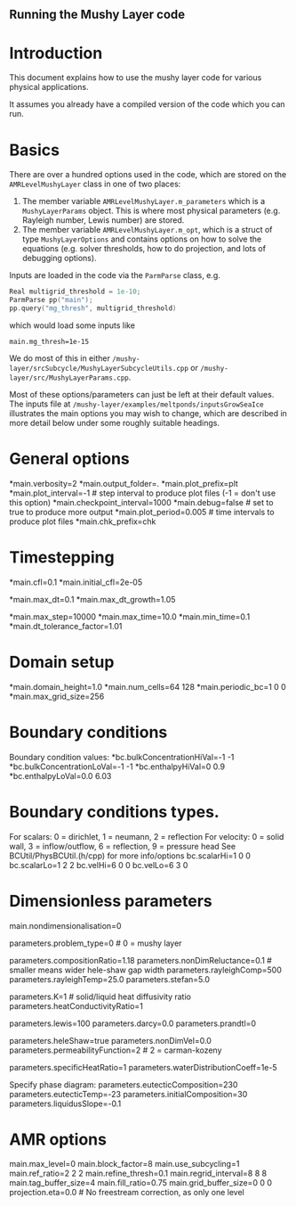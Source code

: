 ## Running the Mushy Layer code
# Introduction
This document explains how to use the mushy layer code for various physical applications. 

It assumes you already have a compiled version of the code which you can run.

# Basics
There are over a hundred options used in the code, which are stored on the `AMRLevelMushyLayer` class in one of two places:

1. The member variable `AMRLevelMushyLayer.m_parameters` which is a `MushyLayerParams` object. This is where most physical parameters (e.g. Rayleigh number, Lewis number) are stored.
2. The member variable `AMRLevelMushyLayer.m_opt`, which is a struct of type `MushyLayerOptions` and contains options on how to solve the equations (e.g. solver thresholds, how to do projection, and lots of debugging options).

Inputs are loaded in the code via the `ParmParse` class, e.g.

```cpp
Real multigrid_threshold = 1e-10;
ParmParse pp("main");
pp.query("mg_thresh", multigrid_threshold)
```
which would load some inputs like
```
main.mg_thresh=1e-15
```

We do most of this in either `/mushy-layer/srcSubcycle/MushyLayerSubcycleUtils.cpp` or `/mushy-layer/src/MushyLayerParams.cpp`.

Most of these options/parameters can just be left at their default values. The inputs file at `/mushy-layer/examples/meltponds/inputsGrowSeaIce` illustrates the main options you may wish to change, which are described in more detail below under some roughly suitable headings.

# General options
*main.verbosity=2
*main.output_folder=.
*main.plot_prefix=plt
*main.plot_interval=-1  # step interval to produce plot files (-1 = don't use this option)
*main.checkpoint_interval=1000
*main.debug=false  # set to true to produce more output
*main.plot_period=0.005  # time intervals to produce plot files
*main.chk_prefix=chk

# Timestepping
*main.cfl=0.1
*main.initial_cfl=2e-05

*main.max_dt=0.1
*main.max_dt_growth=1.05

*main.max_step=10000
*main.max_time=10.0
*main.min_time=0.1
*main.dt_tolerance_factor=1.01

# Domain setup
*main.domain_height=1.0
*main.num_cells=64 128
*main.periodic_bc=1 0 0
*main.max_grid_size=256

# Boundary conditions
Boundary condition values:
*bc.bulkConcentrationHiVal=-1 -1
*bc.bulkConcentrationLoVal=-1 -1
*bc.enthalpyHiVal=0 0.9
*bc.enthalpyLoVal=0.0 6.03

# Boundary conditions types. 
For scalars: 0 = dirichlet, 1 = neumann, 2 = reflection
For velocity: 0 = solid wall, 3 = inflow/outflow, 6 = reflection,  9 = pressure head
See BCUtil/PhysBCUtil.(h/cpp) for more info/options
bc.scalarHi=1 0 0
bc.scalarLo=1 2 2
bc.velHi=6 0 0
bc.velLo=6 3 0
# Dimensionless parameters
main.nondimensionalisation=0

parameters.problem_type=0 # 0 = mushy layer

parameters.compositionRatio=1.18
parameters.nonDimReluctance=0.1 # smaller means wider hele-shaw gap width
parameters.rayleighComp=500
parameters.rayleighTemp=25.0
parameters.stefan=5.0

parameters.K=1  # solid/liquid heat diffusivity ratio
parameters.heatConductivityRatio=1

parameters.lewis=100
parameters.darcy=0.0
parameters.prandtl=0

parameters.heleShaw=true
parameters.nonDimVel=0.0
parameters.permeabilityFunction=2  # 2 = carman-kozeny

parameters.specificHeatRatio=1
parameters.waterDistributionCoeff=1e-5

Specify phase diagram:
parameters.eutecticComposition=230
parameters.eutecticTemp=-23
parameters.initialComposition=30
parameters.liquidusSlope=-0.1

# AMR options
main.max_level=0
main.block_factor=8
main.use_subcycling=1
main.ref_ratio=2 2 2
main.refine_thresh=0.1
main.regrid_interval=8 8 8
main.tag_buffer_size=4
main.fill_ratio=0.75
main.grid_buffer_size=0 0 0
projection.eta=0.0 # No freestream correction, as only one level


